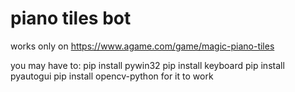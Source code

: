 # piano tiles bot

works only on https://www.agame.com/game/magic-piano-tiles

you may have to:
pip install pywin32
pip install keyboard
pip install pyautogui
pip install opencv-python
for it to work
